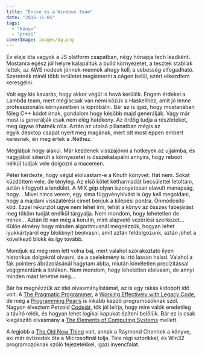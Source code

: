 ```yaml
---
title: "Encse és a Windows team"
date: "2015-11-05"
tags: 
  - "könyv"
  - "prezi"
coverImage: images/bg.png
---
```


Év eleje óta vagyok a JS platform csapatban, négy hónapja tech leadként. Mostanra egész jól helyre kalapáltuk a build környezetet, a tesztek stabilak lettek, az AWS nodeok jönnek-mennek ahogy kell, a sebesség elfogadható. Szeretnék minél több területet megismerni a cégen belül, ezért elkezdtem keresgélni.

Volt egy kis kavarás, hogy akkor végül is hová kerülök. Engem érdekel a Lambda team, mert mégiscsak van némi közük a Haskellhez, amit jó lenne professzionális környezetben is kipróbálni. Bár az is igaz, hogy mostanában főleg C++ kódot írnak, gondolom hogy később majd generálják. Vagy már most is generálják csak nem elég hatékony. Az ördög tudja a részleteket, meg úgyse írhatnék róla. Aztán az utolsó pillanatban mégis az egyik desktop csapat nyert meg magának, mert ott most éppen embert keresnek, én meg értek a .Nethez.

Meglátjuk hogy alakul. Már kezdenek visszajönni a hotkeyek az ujjaimba, és nagyjából sikerült a környezetet is összekalapálni annyira, hogy reboot nélkül tudjak vele dolgozni a macemen.

Péter kérdezte, hogy végül elolvastam-e a Knuth könyvet. Hát nem. Sokat küzdöttem vele, de tényleg. Az első kötet kétharmadát becsülettel letoltam, aztán kifogyott a lendület. A MIX gép olyan iszonyatosan elavult manapság, hogy... Mivel nincs verem, egy sima függvényhívást is úgy kell megoldani, hogy a majdani visszatérési címet beírjuk a kilépési pontra. Önmódosító kód. Ezzel rekurziót ugye nem lehet írni, tehát a könyv az összes fabejárást meg tököm tudját enélkül tárgyalja. Nem mondom, hogy lehetetlen de minek... Aztán itt van még a korutin, mint alapvető vezérlési szerkezet... Külön élmény hogy minden algoritmusnál megnézzük, hogyan lehet lyukkártyáról egy blokknyit beolvasni, amit aztán feldolgozunk, aztán jöhet a következő blokk és így tovább.

Mondjuk ez még nem lett volna baj, mert valahol szórakoztató ilyen historikus dolgokról olvasni, de a cselekmény is irtó lassan halad. Valahol a fák pointers ábrázolásánál hagytam abba, miután kíméletlen precizitással végigmentünk a listákon. Nem mondom, hogy lehetetlen elolvasni, de annyi minden mást lehetne még...

Bár ha megnézzük az idei olvasmánylistámat, az is egy rakás kidobott idő volt. A [The Pragmatic Programmer](http://www.amazon.com/The-Pragmatic-Programmer-Journeyman-Master/dp/020161622X), a [Working Effectively with Legacy Code](http://www.amazon.com/Working-Effectively-Legacy-Michael-Feathers/dp/0131177052), de még a [Programming Pearls](http://www.amazon.com/Programming-Pearls-2nd-Edition-Bentley/dp/0201657880) is inkább kezdő programozóknak szól. Nagyon élveztem Petzold [Codeját](http://www.amazon.com/Code-Language-Computer-Hardware-Software/dp/0735611319), tök jól leírja, hogy mire valók eredetileg a távíró relék, és hogyan lehet logikai kapukat építeni belőlük. Bár ez is csak kiegészítő olvasmány a [The Elements of Computing Systems](http://www.amazon.com/The-Elements-Computing-Systems-Principles/dp/0262640686) mellett.

A legjobb a [The Old New Thing](http://www.amazon.com/The-Old-New-Thing-Development/dp/0321440307) volt, annak a Raymond Chennek a könyve, aki már évtizedek óta a Microsoftnál tolja. Tele régi sztorikkal, és Win32 programozóknak szóló fejezetekkel, igazi ínyencfalat.
